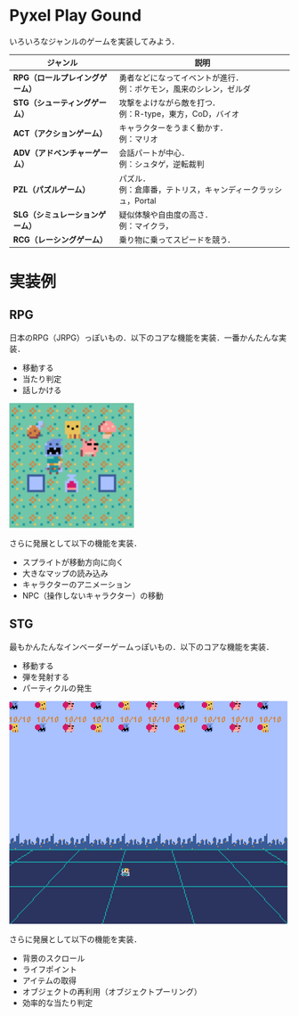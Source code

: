 # Pyxel Play Gound

いろいろなジャンルのゲームを実装してみよう．

| ジャンル                          | 説明                                                         |
| --------------------------------- | ------------------------------------------------------------ |
| **RPG（ロールプレイングゲーム）** | 勇者などになってイベントが進行．<br />例：ポケモン，風来のシレン，ゼルダ |
| **STG（シューティングゲーム）**   | 攻撃をよけながら敵を打つ．<br />例：R-type，東方，CoD，バイオ |
| **ACT（アクションゲーム）**       | キャラクターをうまく動かす．<br />例：マリオ                 |
| **ADV（アドベンチャーゲーム）**   | 会話パートが中心．<br />例：シュタゲ，逆転裁判               |
| **PZL（パズルゲーム）**           | パズル．<br />例：倉庫番，テトリス，キャンディークラッシュ，Portal |
| **SLG（シミュレーションゲーム）** | 疑似体験や自由度の高さ．<br />例：マイクラ，                 |
| **RCG（レーシングゲーム）**       | 乗り物に乗ってスピードを競う．                               |



# 実装例

## RPG

日本のRPG（JRPG）っぽいもの．以下のコアな機能を実装．一番かんたんな実装．

- 移動する
- 当たり判定
- 話しかける

<img src="README.assets/RPG.gif" alt="RPG" style="zoom:200%;" />

さらに発展として以下の機能を実装．

- スプライトが移動方向に向く
- 大きなマップの読み込み
- キャラクターのアニメーション
- NPC（操作しないキャラクター）の移動



## STG

最もかんたんなインベーダーゲームっぽいもの．以下のコアな機能を実装．

- 移動する
- 弾を発射する
- パーティクルの発生

![STG](README.assets/STG.gif)

さらに発展として以下の機能を実装．

- 背景のスクロール
- ライフポイント
- アイテムの取得
- オブジェクトの再利用（オブジェクトプーリング）
- 効率的な当たり判定

